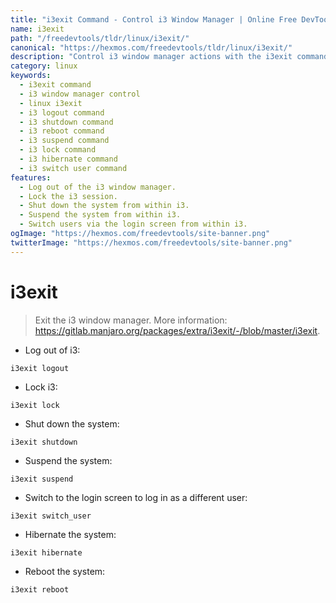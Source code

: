 ```yaml
---
title: "i3exit Command - Control i3 Window Manager | Online Free DevTools by Hexmos"
name: i3exit
path: "/freedevtools/tldr/linux/i3exit/"
canonical: "https://hexmos.com/freedevtools/tldr/linux/i3exit/"
description: "Control i3 window manager actions with the i3exit command.  Log out, lock, shutdown, reboot, suspend, hibernate, or switch users. Free online tool, no registration required."
category: linux
keywords:
  - i3exit command
  - i3 window manager control
  - linux i3exit
  - i3 logout command
  - i3 shutdown command
  - i3 reboot command
  - i3 suspend command
  - i3 lock command
  - i3 hibernate command
  - i3 switch user command
features:
  - Log out of the i3 window manager.
  - Lock the i3 session.
  - Shut down the system from within i3.
  - Suspend the system from within i3.
  - Switch users via the login screen from within i3.
ogImage: "https://hexmos.com/freedevtools/site-banner.png"
twitterImage: "https://hexmos.com/freedevtools/site-banner.png"
---
```


# i3exit

> Exit the i3 window manager.
> More information: <https://gitlab.manjaro.org/packages/extra/i3exit/-/blob/master/i3exit>.

- Log out of i3:

`i3exit logout`

- Lock i3:

`i3exit lock`

- Shut down the system:

`i3exit shutdown`

- Suspend the system:

`i3exit suspend`

- Switch to the login screen to log in as a different user:

`i3exit switch_user`

- Hibernate the system:

`i3exit hibernate`

- Reboot the system:

`i3exit reboot`
